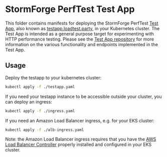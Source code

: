 # StormForge PerfTest Test App

This folder contains manifests for deploying the StormForge PerfTest [Test App](https://github.com/stormforger/testapp), also known as [testapp.loadtest.party](http://testapp.loadtest.party), in your Kubernetes cluster.
The Test App is intended as a general purpose target for experimenting with HTTP performance testing. 
Please see the [Test App repository](https://github.com/stormforger/testapp) for more information on the various functionality and endpoints implemented in the Test App.

## Usage

Deploy the testapp to your kubernetes cluster:

```sh
kubectl apply -f ./testapp.yaml
```

If you need your testapp instance to be accessible outside your cluster, you can deploy an ingress:

```sh
kubectl apply -f ./ingress.yaml
```

If you need an Amazon Load Balancer ingress, e.g. for your EKS cluster:

```sh
kubectl apply -f ./alb-ingress.yaml
```

Note: the Amazon Load Balancer ingress requires that you have the [AWS Load Balancer Controller](https://github.com/kubernetes-sigs/aws-load-balancer-controller) properly installed and configured in your EKS cluster. 